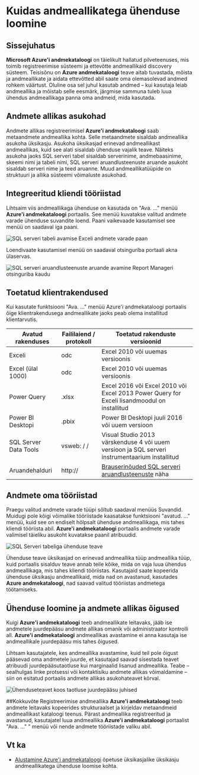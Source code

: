 <properties
   pageTitle="Andmeallikatega ühenduse loomise | Microsoft Azure'i"
   description="Esiletõstmine avastanud, Azure'i andmekataloogi andmeallikatega ühenduse loomise juhise."
   services="data-catalog"
   documentationCenter=""
   authors="steelanddata"
   manager="NA"
   editor=""
   tags=""/>
<tags
   ms.service="data-catalog"
   ms.devlang="NA"
   ms.topic="article"
   ms.tgt_pltfrm="NA"
   ms.workload="data-catalog"
   ms.date="09/15/2016"
   ms.author="maroche"/>


# <a name="how-to-connect-to-data-sources"></a>Kuidas andmeallikatega ühenduse loomine

## <a name="introduction"></a>Sissejuhatus
**Microsoft Azure'i andmekataloogi** on täielikult hallatud pilveteenuses, mis toimib registreerimise süsteemi ja ettevõtte andmeallikaid discovery süsteem. Teisisõnu on **Azure andmekataloogi** teave aitab tuvastada, mõista ja andmeallikate ja aidata ettevõtted abil saate oma olemasolevad andmed rohkem väärtust. Oluline osa sel juhul kasutab andmed – kui kasutaja leiab andmeallika ja mõistab selle eesmärk, järgmise sammuna tuleb luua ühendus andmeallikaga panna oma andmeid, mida kasutada.

## <a name="data-source-locations"></a>Andmete allikas asukohad
Andmete allikas registreerimisel **Azure'i andmekataloogi** saab metaandmete andmeallika kohta. Selle metaandmete sisaldab andmeallika asukoha üksikasju. Asukoha üksikasjad erinevad andmeallikast andmeallikas, kuid see alati sisaldab ühenduse vajalik teave. Näiteks asukoha jaoks SQL serveri tabel sisaldab serverinime, andmebaasinime, skeemi nimi ja tabeli nimi, SQL serveri aruandlusteenuste aruande asukoht sisaldab serveri nime ja teed aruanne. Muud andmeallikatüüpide on struktuuri ja allika süsteemi võimaluste asukohad.

## <a name="integrated-client-tools"></a>Integreeritud kliendi tööriistad
Lihtsaim viis andmeallikaga ühenduse on kasutada on "Ava. …" menüü **Azure'i andmekataloogi** portaalis. See menüü kuvatakse valitud andmete varade ühenduse suvandite loend.
Paani vaikevaade kasutamisel see menüü on saadaval iga paani.

 ![SQL serveri tabeli avamise Exceli andmete varade paan](./media/data-catalog-how-to-connect/data-catalog-how-to-connect1.png)

Loendivaate kasutamisel menüü on saadaval otsinguriba portaali akna ülaservas.

 ![SQL serveri aruandlusteenuste aruande avamine Report Manageri otsinguriba kaudu](./media/data-catalog-how-to-connect/data-catalog-how-to-connect2.png)

## <a name="supported-client-applications"></a>Toetatud klientrakendused
Kui kasutate funktsiooni "Ava. …" menüü Azure'i andmekataloogi portaalis õige klientrakendusega andmeallikate jaoks peab olema installitud klientarvutis.

| Avatud rakenduses | Faililaiend / protokoll | Toetatud rakenduste versioonid |
| --- | --- | --- |
| Exceli | odc | Excel 2010 või uuemas versioonis |
| Excel (ülal 1000) | odc | Excel 2010 või uuemas versioonis |
| Power Query | .xlsx | Excel 2016 või Excel 2010 või Excel 2013 Power Query for Exceli lisandmoodul on installitud
| Power BI Desktopi | .pbix | Power BI Desktopi juuli 2016 või uuem versioon |
| SQL Server Data Tools | vsweb: / / | Visual Studio 2013 värskenduse 4 või uuem versioon ja SQL serveri instrumentaarium installitud |
| Aruandehalduri | http:// | [Brauserinõuded SQL serveri aruandlusteenuste](https://technet.microsoft.com/en-us/library/ms156511.aspx) näha |

## <a name="your-data-your-tools"></a>Andmete oma tööriistad
Praegu valitud andmete varade tüüpi sõltub saadaval menüüs Suvandid. Muidugi pole kõigi võimalike tööriistade kaasatakse funktsiooni "avatud. …" menüü, kuid see on endiselt hõlpsalt ühenduse andmeallikaga, mis tahes kliendi tööriista abil. **Azure'i andmekataloogi** portaalis andmete varade valimisel täieliku asukoht kuvatakse paanil atribuudid.

 ![SQL Serveri tabeliga ühenduse teave](./media/data-catalog-how-to-connect/data-catalog-how-to-connect3.png)

Ühenduse teave üksikasjad on erinevad andmeallika tüüp andmeallika tüüp, kuid portaalis sisalduv teave annab teile kõike, mida on vaja luua ühendus andmeallikaga, mis tahes kliendi tööriistas. Kasutajaid saate kopeerida ühenduse üksikasju andmeallikaid, mida nad on avastanud, kasutades **Azure andmekataloogi**, nad saavad valitud tööriistas andmetega töötamiseks.

## <a name="connecting-and-data-source-permissions"></a>Ühenduse loomine ja andmete allikas õigused
Kuigi **Azure'i andmekataloogi** teeb andmeallikate leitavaks, jääb ise andmetele juurdepääsu andmete allikas omanik või administraator kontrolli all. **Azure'i andmekataloogi** andmeallikas avastamine ei anna kasutaja ise andmeallikale juurdepääsu mis tahes õigused.

Lihtsam kasutajatele, kes andmeallika avastamine, kuid teil pole õigust pääsevad oma andmetele juurde, et kasutajad saavad sisestada teavet atribuudi juurdepääsutaotluse kui marginaalid lisanud andmeallika. Teabe – sealhulgas linke protsessi või kontaktisiku andmete allikas võimaldamine – siin on esitatud portaalis andmete allikas asukohateavet kõrval.

 ![Ühenduseteavet koos taotluse juurdepääsu juhised](./media/data-catalog-how-to-connect/data-catalog-how-to-connect4.png)

##<a name="summary"></a>Kokkuvõte
Registreerimise andmeallika **Azure'i andmekataloogi** teeb andmete leitavaks kopeerides strukturaalset ja kirjeldav metaandmeid andmeallikast kataloogi teenus. Pärast andmeallika registreeritud ja avastanud, kasutajatel luua andmeallika **Azure'i andmekataloogi** portaalist "Ava. …" " menüü või nende andmete tööriistade valiku abil.

## <a name="see-also"></a>Vt ka
- [Alustamine Azure'i andmekataloogi](data-catalog-get-started.md) õpetuse üksikasjalike üksikasju andmeallikatega ühenduse loomise kohta.
